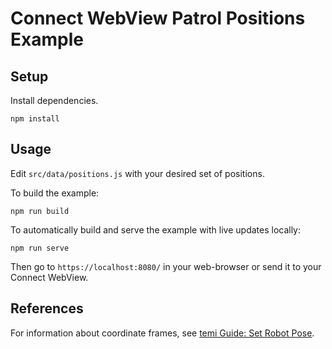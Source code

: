 # Connect WebView Patrol Positions Example

## Setup
Install dependencies.
```
npm install
```

## Usage
Edit `src/data/positions.js` with your desired set of positions.

To build the example:
```
npm run build
```

To automatically build and serve the example with live updates locally:
```
npm run serve
```

Then go to `https://localhost:8080/` in your web-browser or send it to your Connect WebView.


## References
For information about coordinate frames, see [temi Guide: Set Robot Pose](https://temi-guide.readthedocs.io/en/latest/developer/set-robot-pose.html).
